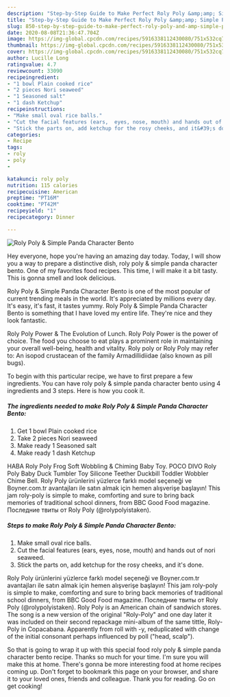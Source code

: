 ```yaml
---
description: "Step-by-Step Guide to Make Perfect Roly Poly &amp;amp; Simple Panda Character Bento"
title: "Step-by-Step Guide to Make Perfect Roly Poly &amp;amp; Simple Panda Character Bento"
slug: 850-step-by-step-guide-to-make-perfect-roly-poly-and-amp-simple-panda-character-bento
date: 2020-08-08T21:36:47.704Z
image: https://img-global.cpcdn.com/recipes/5916338112430080/751x532cq70/roly-poly-simple-panda-character-bento-recipe-main-photo.jpg
thumbnail: https://img-global.cpcdn.com/recipes/5916338112430080/751x532cq70/roly-poly-simple-panda-character-bento-recipe-main-photo.jpg
cover: https://img-global.cpcdn.com/recipes/5916338112430080/751x532cq70/roly-poly-simple-panda-character-bento-recipe-main-photo.jpg
author: Lucille Long
ratingvalue: 4.7
reviewcount: 33090
recipeingredient:
- "1 bowl Plain cooked rice"
- "2 pieces Nori seaweed"
- "1 Seasoned salt"
- "1 dash Ketchup"
recipeinstructions:
- "Make small oval rice balls."
- "Cut the facial features (ears,  eyes, nose, mouth) and hands out of nori seaweed."
- "Stick the parts on, add ketchup for the rosy cheeks, and it&#39;s done."
categories:
- Recipe
tags:
- roly
- poly
- 

katakunci: roly poly  
nutrition: 115 calories
recipecuisine: American
preptime: "PT16M"
cooktime: "PT42M"
recipeyield: "1"
recipecategory: Dinner

---
```



![Roly Poly &amp; Simple Panda Character Bento](https://img-global.cpcdn.com/recipes/5916338112430080/751x532cq70/roly-poly-simple-panda-character-bento-recipe-main-photo.jpg)

Hey everyone, hope you're having an amazing day today. Today, I will show you a way to prepare a distinctive dish, roly poly &amp; simple panda character bento. One of my favorites food recipes. This time, I will make it a bit tasty. This is gonna smell and look delicious.

Roly Poly &amp; Simple Panda Character Bento is one of the most popular of current trending meals in the world. It's appreciated by millions every day. It's easy, it's fast, it tastes yummy. Roly Poly &amp; Simple Panda Character Bento is something that I have loved my entire life. They're nice and they look fantastic.

Roly Poly Power &amp; The Evolution of Lunch. Roly Poly Power is the power of choice. The food you choose to eat plays a prominent role in maintaining your overall well-being, health and vitality. Roly poly or Roly Poly may refer to: An isopod crustacean of the family Armadillidiidae (also known as pill bugs).


To begin with this particular recipe, we have to first prepare a few ingredients. You can have roly poly &amp; simple panda character bento using 4 ingredients and 3 steps. Here is how you cook it.

<!--inarticleads1-->

##### The ingredients needed to make Roly Poly &amp; Simple Panda Character Bento:

1. Get 1 bowl Plain cooked rice
1. Take 2 pieces Nori seaweed
1. Make ready 1 Seasoned salt
1. Make ready 1 dash Ketchup


HABA Roly Poly Frog Soft Wobbling &amp; Chiming Baby Toy. POCO DIVO Roly Poly Baby Duck Tumbler Toy Silicone Teether Duckbill Toddler Wobbler Chime Bell. Roly Poly ürünlerini yüzlerce farklı model seçeneği ve Boyner.com.tr avantajları ile satın almak için hemen alışverişe başlayın! This jam roly-poly is simple to make, comforting and sure to bring back memories of traditional school dinners, from BBC Good Food magazine. Последние твиты от Roly Poly (@rolypolyistaken). 

<!--inarticleads2-->

##### Steps to make Roly Poly &amp; Simple Panda Character Bento:

1. Make small oval rice balls.
1. Cut the facial features (ears,  eyes, nose, mouth) and hands out of nori seaweed.
1. Stick the parts on, add ketchup for the rosy cheeks, and it&#39;s done.


Roly Poly ürünlerini yüzlerce farklı model seçeneği ve Boyner.com.tr avantajları ile satın almak için hemen alışverişe başlayın! This jam roly-poly is simple to make, comforting and sure to bring back memories of traditional school dinners, from BBC Good Food magazine. Последние твиты от Roly Poly (@rolypolyistaken). Roly Poly is an American chain of sandwich stores. The song is a new version of the original &#34;Roly-Poly&#34; and one day later it was included on their second repackage mini-album of the same tittle, Roly-Poly in Copacabana. Apparently from roll with -y, reduplicated with change of the initial consonant perhaps influenced by poll (&#34;head, scalp&#34;). 

So that is going to wrap it up with this special food roly poly &amp; simple panda character bento recipe. Thanks so much for your time. I'm sure you will make this at home. There's gonna be more interesting food at home recipes coming up. Don't forget to bookmark this page on your browser, and share it to your loved ones, friends and colleague. Thank you for reading. Go on get cooking!

